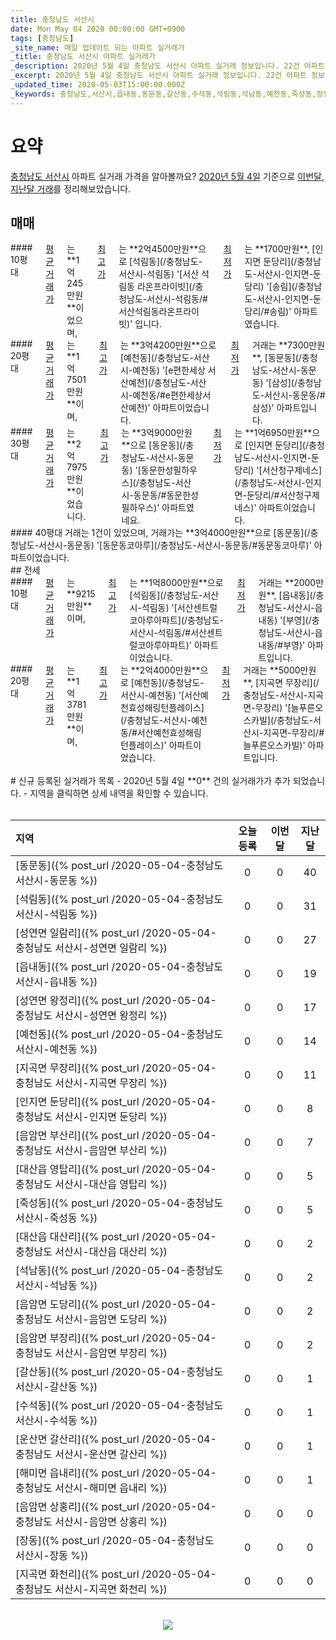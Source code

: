 ```yaml
---
title: 충청남도 서산시
date: Mon May 04 2020 00:00:00 GMT+0900
tags: [충청남도]
_site_name: 매일 업데이트 되는 아파트 실거래가
_title: 충청남도 서산시 아파트 실거래가
_description: 2020년 5월 4일 충청남도 서산시 아파트 실거래 정보입니다. 22건 아파트 정보가 있습니다.
_excerpt: 2020년 5월 4일 충청남도 서산시 아파트 실거래 정보입니다. 22건 아파트 정보가 있습니다.
_updated_time: 2020-05-03T15:00:00.000Z
_keywords: 충청남도,서산시,읍내동,동문동,갈산동,수석동,석림동,석남동,예천동,죽성동,장동,대산읍 대산리,인지면 둔당리,지곡면 무장리,성연면 일람리,성연면 왕정리,음암면 도당리,음암면 부산리,음암면 상홍리,음암면 부장리,운산면 갈산리,해미면 읍내리,지곡면 화천리,대산읍 영탑리
---
```



# 요약
<ins>충청남도 서산시</ins> 아파트 실거래 가격을 알아볼까요? <ins>2020년 5월 4일</ins> 기준으로 <ins>이번달, 지난달 거래</ins>를 정리해보았습니다.

## 매매
<div class="container">
<div class="six columns" markdown="1">
#### 10평대
<ins>평균 거래가</ins>는 **1억245만원**이었으며, <ins>최고가</ins>는 **2억4500만원**으로 [석림동](/충청남도-서산시-석림동) '[서산 석림동 라온프라이빗](/충청남도-서산시-석림동/#서산석림동라온프라이빗)' 입니다. <ins>최저가</ins>는 **1700만원**, [인지면 둔당리](/충청남도-서산시-인지면-둔당리) '[송림](/충청남도-서산시-인지면-둔당리/#송림)' 아파트였습니다.
</div>
<div class="six columns" markdown="1">
#### 20평대
<ins>평균 거래가</ins>는 **1억7501만원**이며, <ins>최고가</ins>는 **3억4200만원**으로 [예천동](/충청남도-서산시-예천동) '[e편한세상 서산예천](/충청남도-서산시-예천동/#e편한세상서산예천)' 아파트이었습니다. <ins>최저가</ins> 거래는 **7300만원**, [동문동](/충청남도-서산시-동문동) '[삼성](/충청남도-서산시-동문동/#삼성)' 아파트입니다.
</div>
</div>
<div class="container">
<div class="six columns" markdown="1">
#### 30평대
<ins>평균 거래가</ins>는 **2억7975만원**이었습니다. <ins>최고가</ins>는 **3억9000만원**으로 [동문동](/충청남도-서산시-동문동) '[동문한성필하우스](/충청남도-서산시-동문동/#동문한성필하우스)' 아파트였네요. <ins>최저가</ins>는 **1억6950만원**으로 [인지면 둔당리](/충청남도-서산시-인지면-둔당리) '[서산청구제네스](/충청남도-서산시-인지면-둔당리/#서산청구제네스)' 아파트이었습니다.
</div>
<div class="six columns" markdown="1">
#### 40평대
거래는 1건이 있었으며, 거래가는 **3억4000만원**으로 [동문동](/충청남도-서산시-동문동) '[동문동코아루](/충청남도-서산시-동문동/#동문동코아루)' 아파트이었습니다.
</div>
</div>
## 전세
<div class="container">
<div class="six columns" markdown="1">
#### 10평대
<ins>평균 거래가</ins>는 **9215만원**이며, <ins>최고가</ins>는 **1억8000만원**으로 [석림동](/충청남도-서산시-석림동) '[서산센트럴코아루아파트](/충청남도-서산시-석림동/#서산센트럴코아루아파트)' 아파트이었습니다. <ins>최저가</ins> 거래는 **2000만원**, [읍내동](/충청남도-서산시-읍내동) '[부영](/충청남도-서산시-읍내동/#부영)' 아파트입니다.
</div>
<div class="six columns" markdown="1">
#### 20평대
<ins>평균 거래가</ins>는 **1억3781만원**이며, <ins>최고가</ins>는 **2억4000만원**으로 [예천동](/충청남도-서산시-예천동) '[서산예천효성해링턴플레이스](/충청남도-서산시-예천동/#서산예천효성해링턴플레이스)' 아파트이었습니다. <ins>최저가</ins> 거래는 **5000만원**, [지곡면 무장리](/충청남도-서산시-지곡면-무장리) '[늘푸른오스카빌](/충청남도-서산시-지곡면-무장리/#늘푸른오스카빌)' 아파트입니다.
</div>
</div>


<br>
# 신규 등록된 실거래가 목록
- 2020년 5월 4일 **0** 건의 실거래가가 추가 되었습니다.
- 지역을 클릭하면 상세 내역을 확인할 수 있습니다.
<br><br>

| 지역 | 오늘 등록 | 이번달 | 지난달 |
|:---|:---:|:---:|:---:|
| [동문동]({% post_url /2020-05-04-충청남도 서산시-동문동 %}) | 0 | 0 | 40|
| [석림동]({% post_url /2020-05-04-충청남도 서산시-석림동 %}) | 0 | 0 | 31|
| [성연면 일람리]({% post_url /2020-05-04-충청남도 서산시-성연면 일람리 %}) | 0 | 0 | 27|
| [읍내동]({% post_url /2020-05-04-충청남도 서산시-읍내동 %}) | 0 | 0 | 19|
| [성연면 왕정리]({% post_url /2020-05-04-충청남도 서산시-성연면 왕정리 %}) | 0 | 0 | 17|
| [예천동]({% post_url /2020-05-04-충청남도 서산시-예천동 %}) | 0 | 0 | 14|
| [지곡면 무장리]({% post_url /2020-05-04-충청남도 서산시-지곡면 무장리 %}) | 0 | 0 | 11|
| [인지면 둔당리]({% post_url /2020-05-04-충청남도 서산시-인지면 둔당리 %}) | 0 | 0 | 8|
| [음암면 부산리]({% post_url /2020-05-04-충청남도 서산시-음암면 부산리 %}) | 0 | 0 | 7|
| [대산읍 영탑리]({% post_url /2020-05-04-충청남도 서산시-대산읍 영탑리 %}) | 0 | 0 | 5|
| [죽성동]({% post_url /2020-05-04-충청남도 서산시-죽성동 %}) | 0 | 0 | 5|
| [대산읍 대산리]({% post_url /2020-05-04-충청남도 서산시-대산읍 대산리 %}) | 0 | 0 | 2|
| [석남동]({% post_url /2020-05-04-충청남도 서산시-석남동 %}) | 0 | 0 | 2|
| [음암면 도당리]({% post_url /2020-05-04-충청남도 서산시-음암면 도당리 %}) | 0 | 0 | 2|
| [음암면 부장리]({% post_url /2020-05-04-충청남도 서산시-음암면 부장리 %}) | 0 | 0 | 2|
| [갈산동]({% post_url /2020-05-04-충청남도 서산시-갈산동 %}) | 0 | 0 | 1|
| [수석동]({% post_url /2020-05-04-충청남도 서산시-수석동 %}) | 0 | 0 | 1|
| [운산면 갈산리]({% post_url /2020-05-04-충청남도 서산시-운산면 갈산리 %}) | 0 | 0 | 1|
| [해미면 읍내리]({% post_url /2020-05-04-충청남도 서산시-해미면 읍내리 %}) | 0 | 0 | 1|
| [음암면 상홍리]({% post_url /2020-05-04-충청남도 서산시-음암면 상홍리 %}) | 0 | 0 | 0|
| [장동]({% post_url /2020-05-04-충청남도 서산시-장동 %}) | 0 | 0 | 0|
| [지곡면 화천리]({% post_url /2020-05-04-충청남도 서산시-지곡면 화천리 %}) | 0 | 0 | 0|

<p align="center"><br><img src="https://via.placeholder.com/700x120"><br></p>
